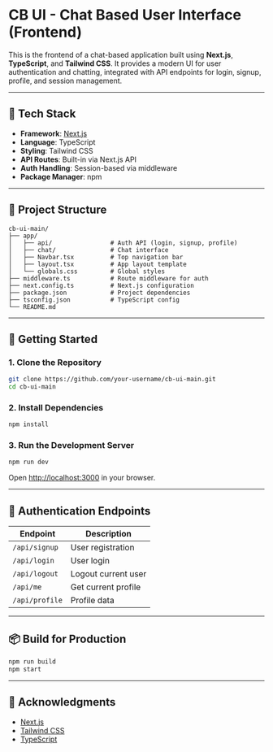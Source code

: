 
# CB UI - Chat Based User Interface (Frontend)

This is the frontend of a chat-based application built using **Next.js**, **TypeScript**, and **Tailwind CSS**. It provides a modern UI for user authentication and chatting, integrated with API endpoints for login, signup, profile, and session management.

---

## 🧰 Tech Stack

- **Framework**: [Next.js](https://nextjs.org/)
- **Language**: TypeScript
- **Styling**: Tailwind CSS
- **API Routes**: Built-in via Next.js API
- **Auth Handling**: Session-based via middleware
- **Package Manager**: npm

---

## 📁 Project Structure

```
cb-ui-main/
├── app/
│   ├── api/                # Auth API (login, signup, profile)
│   ├── chat/               # Chat interface
│   ├── Navbar.tsx          # Top navigation bar
│   ├── layout.tsx          # App layout template
│   └── globals.css         # Global styles
├── middleware.ts           # Route middleware for auth
├── next.config.ts          # Next.js configuration
├── package.json            # Project dependencies
├── tsconfig.json           # TypeScript config
└── README.md
```

---

## 🚀 Getting Started

### 1. Clone the Repository

```bash
git clone https://github.com/your-username/cb-ui-main.git
cd cb-ui-main
```

### 2. Install Dependencies

```bash
npm install
```

### 3. Run the Development Server

```bash
npm run dev
```

Open [http://localhost:3000](http://localhost:3000) in your browser.

---

## 🔐 Authentication Endpoints

| Endpoint        | Description         |
|----------------|---------------------|
| `/api/signup`  | User registration   |
| `/api/login`   | User login          |
| `/api/logout`  | Logout current user |
| `/api/me`      | Get current profile |
| `/api/profile` | Profile data        |

---

## 📦 Build for Production

```bash
npm run build
npm start
```

---


## 🙌 Acknowledgments

- [Next.js](https://nextjs.org/)
- [Tailwind CSS](https://tailwindcss.com/)
- [TypeScript](https://www.typescriptlang.org/)
